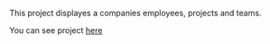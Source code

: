 This project displayes a companies employees, projects and teams.


You can see project [here](https://react-a4.herokuapp.com/)
